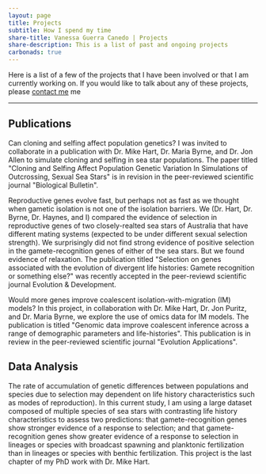 ```yaml
---
layout: page
title: Projects
subtitle: How I spend my time
share-title: Vanessa Guerra Canedo | Projects
share-description: This is a list of past and ongoing projects
carbonads: true
---
```


Here is a list of a few of the projects that I have been involved or that I am currently working on. If you would like to talk about any of these projects, please [contact me](/contact) me 

---

## Publications

Can cloning and selfing affect population genetics? I was invited to collaborate in a publication with Dr. Mike Hart, Dr. Maria Byrne, and Dr. Jon Allen to simulate cloning and selfing in sea star populations. The paper titled 
"Cloning and Selfing Affect Population Genetic Variation In Simulations of Outcrossing, Sexual Sea Stars" is in revision in the peer-reviewed scientific journal "Biological Bulletin". 

Reproductive genes evolve fast, but perhaps not as fast as we thought when gametic isolation is not one of the isolation barriers. We (Dr. Hart, Dr. Byrne, Dr. Haynes, and I) compared the evidence of selection in reproductive genes of two closely-realted sea stars of Australia that have different mating systems (expected to be under different sexual selection strength). We surprisingly did not find strong evidence of positive selection in the gamete-recognition genes of either of the sea stars. But we found evidence of relaxation. The publication titled "Selection on genes associated with the evolution of divergent life histories: Gamete recognition or something else?" was recently accepted in the peer-reviewd scientific journal Evolution & Development. 

Would more genes improve coalescent isolation-with-migration (IM) models? In this project, in collaboration with Dr. Mike Hart, Dr. Jon Puritz, and Dr. Maria Byrne, we explore the use of omics data for IM models. The publication is titled "Genomic data improve coalescent inference across a range of demographic parameters and life-histories". This publication is in review in the peer-reviewed scientific journal "Evolution Applications".

## Data Analysis

The rate of accumulation of genetic differences between populations and species due to selection may dependent on life history characteristics such as modes of reproduction). In this current study, I am using a large dataset composed of multiple species of sea stars with contrasting life history characteristics to assess two predictions: that gamete-recognition genes show stronger evidence of a response to selection; and that gamete-recognition genes show greater evidence of a response to selection in lineages or species with broadcast spawning and planktonic fertilization than in lineages or species with benthic fertilization. This project is the last chapter of my PhD work with Dr. Mike Hart. 

